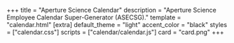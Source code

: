 +++
title = "Aperture Science Calendar"
description = "Aperture Science Employee Calendar Super-Generator (ASECSG)."
template = "calendar.html"
[extra]
default_theme = "light"
accent_color = "black"
styles = ["calendar.css"]
scripts = ["calendar/calendar.js"]
card = "card.png"
+++
